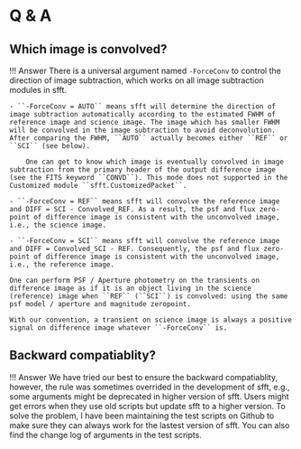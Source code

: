 # Q & A

## Which image is convolved?

!!! Answer
    There is a universal argument named ``-ForceConv`` to control the direction of image subtraction, which works on all image subtraction modules in sfft.

    - ``-ForceConv = AUTO`` means sfft will determine the direction of image subtraction automatically according to the estimated FWHM of reference image and science image. The image which has smaller FWHM will be convolved in the image subtraction to avoid deconvolution. After comparing the FWHM, ``AUTO`` actually becomes either ``REF`` or ``SCI`` (see below). 
    
        One can get to know which image is eventually convolved in image subtraction from the primary header of the output difference image (see the FITS keyword ``CONVD``). This mode does not supported in the Customized module ``sfft.CustomizedPacket``.

    - ``-ForceConv = REF`` means sfft will convolve the reference image and DIFF = SCI - Convolved_REF. As a result, the psf and flux zero-point of difference image is consistent with the unconvolved image, i.e., the science image.

    - ``-ForceConv = SCI`` means sfft will convolve the reference image and DIFF = Convolved_SCI - REF. Consequently, the psf and flux zero-point of difference image is consistent with the unconvolved image, i.e., the reference image.

    One can perform PSF / Aperture photometry on the transients on difference image as if it is an object living in the science (reference) image when ``REF`` (``SCI``) is convolved: using the same psf model / aperture and magnitude zeropoint.

    With our convention, a transient on science image is always a positive signal on difference image whatever ``-ForceConv`` is.

## Backward compatiablity?

!!! Answer
    We have tried our best to ensure the backward compatiablity, however, the rule was sometimes overrided in the development of sfft, e.g., some arguments might be deprecated in higher version of sfft. Users might get errors when they use old scripts but update sfft to a higher version. To solve the problem, I have been maintaining the test scripts on Github to make sure they can always work for the lastest version of sfft. You can also find the change log of arguments in the test scripts. 
